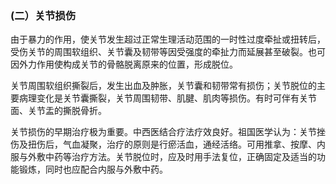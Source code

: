 ### (二）关节损伤

由于暴力的作用，使关节发生超过正常生理活动范围的一时性过度牵扯或扭转后，受伤关节的周围软组织、关节囊及韧带等因受强度的牵扯力而延展甚至破裂。也可因外力作用使构成关节的骨骼脱离原来的位置，形成脱位。

关节周围软组织撕裂后，发生出血及肿胀，关节囊和韧带常有损伤；关节脱位的主要病理变化是关节囊撕裂，关节周围韧带、肌腱、肌肉等损伤。有时可伴有关节面、关节盂的撕脱骨折。 

关节损伤的早期治疗极为重要。中西医结合疗法疗效良好。祖国医学认为：关节挫伤及扭伤后，气血凝聚，治疗的原则是行瘀活血，通经活络。可用推拿、按摩、内服与外敷中药等治疗方法。关节脱位时，应及时用手法复位，正确固定及适当的功能锻炼，同时也应配合内服与外敷中药。
        
